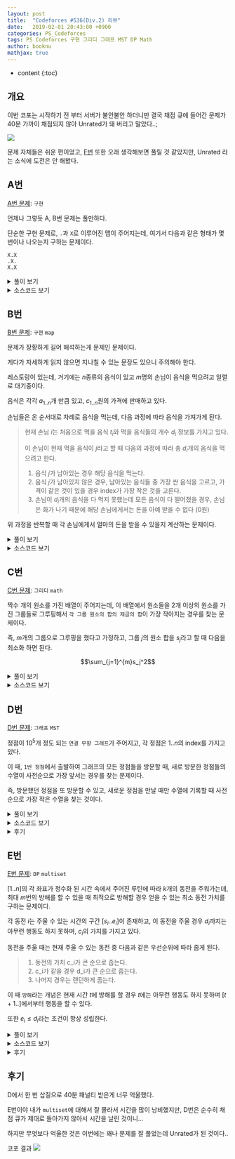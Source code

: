 ```yaml
---
layout: post
title:  "Codeforces #536(Div.2) 리뷰"
date:   2019-02-01 20:43:00 +0900
categories: PS_Codeforces
tags: PS Codeforces 구현 그리디 그래프 MST DP Math
author: booknu
mathjax: true
---
```


* content
{:toc}

## 개요
이번 코포는 시작하기 전 부터 서버가 불안불안 하더니만 결국 채점 큐에 들어간 문제가 40분 가까이 채점되지 않아 Unrated가 돼 버리고 말았다..;

![]({{site.url}}/img/190201_CF536/Inqueue.jpg)

문제 자체들은 쉬운 편이었고, [F번](http://codeforces.com/contest/1106/problem/F) 또한 오래 생각해보면 풀릴 것 같았지만, Unrated 라는 소식에 도전은 안 해봤다.

## A번
[A번 문제](http://codeforces.com/contest/1106/problem/A): `구현`

언제나 그렇듯 A, B번 문제는 풀만하다.

단순한 구현 문제로, `.`과 `X`로 이루어진 맵이 주어지는데, 여기서 다음과 같은 형태가 몇 번이나 나오는지 구하는 문제이다.


```
X.X
.X.
X.X
```

<details>
<summary>풀이 보기</summary>
<div markdown="1">

흔하게 나오는 맵에서의 상하좌우 4방향 방문과 같이 dy, dx를 정의해놓고 구현을 하면 편하다.

단, 이 문제의 경우에는 모양이 다르기 때문에 `dy = { -1, -1, 1, 1 }`, `dx = { -1, 1, -1, 1 }`로 정의하면 된다.

그러고 난 후 X가 등장하는 곳마다 4방향 모두가 X이면 카운트를 해가면 된다.

시간복잡도: $O(n^2)$

</div>
</details>

<details>
<summary>소스코드 보기</summary>
<div markdown="1">


```cpp
include <bits/stdc++.h>
using namespace std;

#ifdef LOCAL_BOOKNU
#define debug(...) cerr << "[" << #__VA_ARGS__ << "]:", debug_out(__VA_ARGS__)
#else
#define debug(...) 42
#endif

// ........................macro.......................... //
#define FOR(i, f, n) for(int (i) = (f); (i) < (int)(n); ++(i))
#define RFOR(i, f, n) for(int (i) = (f); (i) >= (int)(n); --(i))
#define pb push_back
#define emb emplace_back
#define fi first
#define se second
#define ENDL '\n'
#define sz(A) (int)(A).size()
#define ALL(A) A.begin(), A.end()
#define UNIQUE(c) (c).resize(unique(ALL(c)) - (c).begin())
#define next next9876
#define prev prev1234
typedef pair<int, int> ii;
typedef pair<int, ii> iii;
typedef vector<int> vi;
typedef vector<vi> vvi;
typedef vector<ii> vii;
typedef vector<vii> vvii;
typedef long long i64;
typedef unsigned long long ui64;
// inline i64 GCD(i64 a, i64 b) { if(b == 0) return a; return GCD(b, a % b); }
inline int getidx(const vi& ar, int x) { return lower_bound(ALL(ar), x) - ar.begin(); } // 좌표 압축에 사용: 정렬된 ar에서 x의 idx를 찾음
inline i64 GCD(i64 a, i64 b) { i64 n; if(a < b) swap(a, b); while(b != 0) { n = a % b; a = b; b = n; } return a; }
inline i64 LCM(i64 a, i64 b) { if(a == 0 || b == 0) return GCD(a, b); return a / GCD(a, b) * b; }
inline i64 CEIL(i64 n, i64 d) { return n / d + (i64)(n % d != 0); } // 음수일 때 이상하게 작동할 수 있음.
inline i64 ROUND(i64 n, i64 d) { return n / d + (i64)((n % d) * 2 >= d); }
inline i64 POW(i64 a, i64 n) {
	assert(0 <= n);
	i64 ret;
	for(ret = 1; n; a = a*a, n /= 2) { if(n%2) ret *= a; }
	return ret;
}
template <class T>
ostream& operator<<(ostream& os, vector<T> v) {
	os << "[";
	int cnt = 0;
	for(auto vv : v) { os << vv; if(++cnt < v.size()) os << ","; }
	return os << "]";
}
template <class T>
ostream& operator<<(ostream& os, set<T> v) {
	os << "[";
	int cnt = 0;
	for(auto vv : v) { os << vv; if(++cnt < v.size()) os << ","; }
	return os << "]";
}
template <class L, class R>
ostream& operator<<(ostream& os, pair<L, R> p) { return os << "(" << p.fi << "," << p.se << ")"; }
void debug_out() { cerr << endl; }
template <typename Head, typename... Tail>
void debug_out(Head H, Tail... T) { cerr << " " << H, debug_out(T...); }
// ....................................................... //

const int MAXN = 500;
const int dy[4] = { -1, -1, 1, 1 }, dx[4] = { -1, 1, -1, 1 };
int n;
string g[MAXN];
void input() {
	cin >> n;
	FOR(i, 0, n) cin >> g[i];
}

int solve() {
	int cc = 0;
	FOR(i, 0, n) {
		FOR(j, 0, n) {
			if(g[i][j] == 'X') {
				bool ok = true;
				FOR(dir, 0, 4) {
					int y = i + dy[dir], x = j + dx[dir];
					if(!(0 <= y && y < n && 0 <= x && x < n && g[y][x] == 'X')) { ok = false; break; }
				}
				if(ok) ++cc;
			}
		}
	}
	cout << cc << ENDL;
	return 0;
}

// ................. main .................. //
void execute() {
	input(), solve();
}

int main(void) {
#ifdef LOCAL_BOOKNU
	freopen("input.txt", "r", stdin);
	// freopen("out.txt", "w", stdout);
#endif
	cin.tie(0), ios_base::sync_with_stdio(false);
	execute();
	return 0;
}
// ......................................... //
```

</div>
</details>

## B번

[B번 문제](http://codeforces.com/contest/1106/problem/B): `구현` `map`

문제가 장황하게 길어 해석하는게 문제인 문제이다.

게다가 자세하게 읽지 않으면 지나칠 수 있는 문장도 있으니 주의해야 한다.

레스토랑이 있는데, 거기에는 $n$종류의 음식이 있고 $m$명의 손님이 음식을 먹으려고 일렬로 대기중이다.

음식은 각각 $a_{1..n}$개 만큼 있고, $c_{1..n}$원의 가격에 판매하고 있다.

손님들은 온 순서대로 차례로 음식을 먹는데, 다음 과정에 따라 음식을 가져가게 된다.
> 현재 손님 $i$는 처음으로 먹을 음식 $t_i$와 먹을 음식들의 개수 $d_i$ 정보를 가지고 있다.
> 
> 이 손님이 현재 먹을 음식이 $j$라고 할 때 다음의 과정에 따라 총 $d_i$개의 음식을 먹으려고 한다.
>
> 1. 음식 $j$가 남아있는 경우 해당 음식을 먹는다.
> 2. 음식 $j$가 남아있지 않은 경우, 남아있는 음식들 중 가장 싼 음식을 고르고, 가격이 같은 것이 있을 경우 index가 가장 작은 것을 고른다.
> 3. 손님이 $d_i$개의 음식을 다 먹지 못했는데 모든 음식이 다 떨어졌을 경우, 손님은 화가 나기 때문에 해당 손님에게서는 돈을 아예 받을 수 없다 (0원)

위 과정을 반복할 때 각 손님에게서 얼마의 돈을 받을 수 있을지 계산하는 문제이다.

<details>
<summary>풀이 보기</summary>
<div markdown="1">

고려해야 할 것이 조금 있는 구현문제이다.

음식 $j$를 다 먹은 뒤 `2번 조건`에 맞는 다음 음식을 빠르게 구하는 것이 문제인데, 이것은 `map<ii, int>`를 사용하면 key값에 따라 정렬된 결과가 유지되기 때문에 쉽게 해결할 수 있다.

여기서 `map`에는 `mp[{cost, index}] = remain`과 같은 정보를 저장하면 된다.

또 한가지 주의해야 할 점은 `3번 조건`에서 해당 손님이 음식을 먹기는 먹었지만 원하는 만큼 못 먹어 돈을 못 받는 경우에 대한 예외처리를 해야한다는 것이다.

</div>
</details>

<details>

<summary>소스코드 보기</summary>
<div markdown="1">

```cpp
#include <bits/stdc++.h>
using namespace std;

#ifdef LOCAL_BOOKNU
#define debug(...) cerr << "[" << #__VA_ARGS__ << "]:", debug_out(__VA_ARGS__)
#else
#define debug(...) 42
#endif

// ........................macro.......................... //
#define FOR(i, f, n) for(int (i) = (f); (i) < (int)(n); ++(i))
#define RFOR(i, f, n) for(int (i) = (f); (i) >= (int)(n); --(i))
#define pb push_back
#define emb emplace_back
#define fi first
#define se second
#define ENDL '\n'
#define sz(A) (int)(A).size()
#define ALL(A) A.begin(), A.end()
#define UNIQUE(c) (c).resize(unique(ALL(c)) - (c).begin())
#define next next9876
#define prev prev1234
typedef pair<int, int> ii;
typedef pair<int, ii> iii;
typedef vector<int> vi;
typedef vector<vi> vvi;
typedef vector<ii> vii;
typedef vector<vii> vvii;
typedef long long i64;
typedef unsigned long long ui64;
// inline i64 GCD(i64 a, i64 b) { if(b == 0) return a; return GCD(b, a % b); }
inline int getidx(const vi& ar, int x) { return lower_bound(ALL(ar), x) - ar.begin(); } // 좌표 압축에 사용: 정렬된 ar에서 x의 idx를 찾음
inline i64 GCD(i64 a, i64 b) { i64 n; if(a < b) swap(a, b); while(b != 0) { n = a % b; a = b; b = n; } return a; }
inline i64 LCM(i64 a, i64 b) { if(a == 0 || b == 0) return GCD(a, b); return a / GCD(a, b) * b; }
inline i64 CEIL(i64 n, i64 d) { return n / d + (i64)(n % d != 0); } // 음수일 때 이상하게 작동할 수 있음.
inline i64 ROUND(i64 n, i64 d) { return n / d + (i64)((n % d) * 2 >= d); }
inline i64 POW(i64 a, i64 n) {
	assert(0 <= n);
	i64 ret;
	for(ret = 1; n; a = a*a, n /= 2) { if(n%2) ret *= a; }
	return ret;
}
template <class T>
ostream& operator<<(ostream& os, vector<T> v) {
	os << "[";
	int cnt = 0;
	for(auto vv : v) { os << vv; if(++cnt < v.size()) os << ","; }
	return os << "]";
}
template <class T>
ostream& operator<<(ostream& os, set<T> v) {
	os << "[";
	int cnt = 0;
	for(auto vv : v) { os << vv; if(++cnt < v.size()) os << ","; }
	return os << "]";
}
template <class L, class R>
ostream& operator<<(ostream& os, pair<L, R> p) { return os << "(" << p.fi << "," << p.se << ")"; }
void debug_out() { cerr << endl; }
template <typename Head, typename... Tail>
void debug_out(Head H, Tail... T) { cerr << " " << H, debug_out(T...); }
// ....................................................... //

const int MAXN = 1e5;
int n, q, r[MAXN], c[MAXN];
map<ii, int> mp;
void input() {
	cin >> n >> q;
	FOR(i, 0, n) cin >> r[i];
	FOR(i, 0, n) cin >> c[i], mp[{c[i], i}] = r[i];
}

int useitem(int idx, int val) {
	int us = min(val, r[idx]);
	r[idx] -= us;
	if(r[idx] == 0) mp.erase({ c[idx], idx });
	else mp[{c[idx], idx}] -= us;
	return us;
}

int solve() {
	while(q--) {
		int cur, rem;
		cin >> cur >> rem;
		--cur;
		i64 tot = 0;
		while(rem) {
			int us = useitem(cur, rem);
			rem = rem - us;
			tot += 1ll * us * c[cur];
			if(mp.size()) {
				cur = mp.begin()->first.second;
			} else if(rem != 0) {
				tot = 0;
				break;
			}
		}
		cout << tot << ENDL;
	}
	return 0;
}

// ................. main .................. //
void execute() {
	input(), solve();
}

int main(void) {
#ifdef LOCAL_BOOKNU
	freopen("input.txt", "r", stdin);
	// freopen("out.txt", "w", stdout);
#endif
	cin.tie(0), ios_base::sync_with_stdio(false);
	execute();
	return 0;
}
// ......................................... //
```

</div>
</details>

## C번

[C번 문제](http://codeforces.com/contest/1106/problem/C): `그리디` `math`

짝수 개의 원소를 가진 배열이 주어지는데, 이 배열에서 원소들을 2개 이상의 원소를 가진 그룹들로 그루핑해서 `각 그룹 원소의 합의 제곱의 합`이 가장 작아지는 경우를 찾는 문제이다.

즉, $m$개의 그룹으로 그루핑을 했다고 가정하고, 그룹 $j$의 원소 합을 $s_j$라고 할 때 다음을 최소화 하면 된다.

$$\sum_{j=1}^{m}s_j^2$$

<details>
<summary>풀이 보기</summary>
<div markdown="1">

우선 다음을 생각해보자.

$a$, $b$, $c$ 세 개의 양의 정수가 있는데 $a^2 + b^2 + c^2$이 더 작을까 아니면 $(a+b)^2 + c^2$이 더 작을까?

당연하게도 식을 전개해보면 전자가 작을 수 밖에 없다는 것을 알 수 있다.

이것을 통해 우리는 최대한 그룹의 크기를 작게 해서 그루핑 하는게 무조건 이득이라는 것을 알 수 있다.

이 문제에서는 각 그룹의 원소의 수가 최소 2개는 되어야 하고, 배열의 원소는 짝수개이니까 무조건 2개씩 그루핑을 하면 된다.

그렇다면 어떤 수끼리 짝을 지어줘야 할까?

$(a + b)^2 = a^2 + b^2 + 2ab$ 이므로, $a^2 + b^2$부분은 어떻게 짝을 짓던 결국 최종 합은 똑같은 값이 나올 것이고 문제는 $ab$의 값을 최소화 하는 것이다.

간단하게 생각해보면 배열에서 남은 수들 중 가장 작은 수와 가장 큰 수를 매칭해나가는 것을 반복하면 그것이 최소값이라는 것을 알 수 있다.

정확한 증명은 $a < b < c < d$ 네 수가 있는데 $a \cdot d + b \cdot c > a \cdot b + c \cdot d$ 혹은  $a \cdot d + b \cdot c > a \cdot c + b \cdot d$ 인 경우가 있을까에 대해 생각해보면 된다.

</div>
</details>

<details>
<summary>소스코드 보기</summary>
<div markdown="1">

생각 없이 `multiset`을 써버렸는데, 사실 그냥 `sort`해서 푸는게 편하다.

```cpp
#include <bits/stdc++.h>
using namespace std;

#ifdef LOCAL_BOOKNU
#define debug(...) cerr << "[" << #__VA_ARGS__ << "]:", debug_out(__VA_ARGS__)
#else
#define debug(...) 42
#endif

// ........................macro.......................... //
#define FOR(i, f, n) for(int (i) = (f); (i) < (int)(n); ++(i))
#define RFOR(i, f, n) for(int (i) = (f); (i) >= (int)(n); --(i))
#define pb push_back
#define emb emplace_back
#define fi first
#define se second
#define ENDL '\n'
#define sz(A) (int)(A).size()
#define ALL(A) A.begin(), A.end()
#define UNIQUE(c) (c).resize(unique(ALL(c)) - (c).begin())
#define next next9876
#define prev prev1234
typedef pair<int, int> ii;
typedef pair<int, ii> iii;
typedef vector<int> vi;
typedef vector<vi> vvi;
typedef vector<ii> vii;
typedef vector<vii> vvii;
typedef long long i64;
typedef unsigned long long ui64;
// inline i64 GCD(i64 a, i64 b) { if(b == 0) return a; return GCD(b, a % b); }
inline int getidx(const vi& ar, int x) { return lower_bound(ALL(ar), x) - ar.begin(); } // 좌표 압축에 사용: 정렬된 ar에서 x의 idx를 찾음
inline i64 GCD(i64 a, i64 b) { i64 n; if(a < b) swap(a, b); while(b != 0) { n = a % b; a = b; b = n; } return a; }
inline i64 LCM(i64 a, i64 b) { if(a == 0 || b == 0) return GCD(a, b); return a / GCD(a, b) * b; }
inline i64 CEIL(i64 n, i64 d) { return n / d + (i64)(n % d != 0); } // 음수일 때 이상하게 작동할 수 있음.
inline i64 ROUND(i64 n, i64 d) { return n / d + (i64)((n % d) * 2 >= d); }
inline i64 POW(i64 a, i64 n) {
	assert(0 <= n);
	i64 ret;
	for(ret = 1; n; a = a*a, n /= 2) { if(n%2) ret *= a; }
	return ret;
}
template <class T>
ostream& operator<<(ostream& os, vector<T> v) {
	os << "[";
	int cnt = 0;
	for(auto vv : v) { os << vv; if(++cnt < v.size()) os << ","; }
	return os << "]";
}
template <class T>
ostream& operator<<(ostream& os, set<T> v) {
	os << "[";
	int cnt = 0;
	for(auto vv : v) { os << vv; if(++cnt < v.size()) os << ","; }
	return os << "]";
}
template <class L, class R>
ostream& operator<<(ostream& os, pair<L, R> p) { return os << "(" << p.fi << "," << p.se << ")"; }
void debug_out() { cerr << endl; }
template <typename Head, typename... Tail>
void debug_out(Head H, Tail... T) { cerr << " " << H, debug_out(T...); }
// ....................................................... //

const int MAXN = 3e5;
int n, ar[MAXN];
multiset<int> ms;
void input() {
	cin >> n;
	FOR(i, 0, n) cin >> ar[i];
}

int solve() {
	FOR(i, 0, n) ms.insert(ar[i]);
	i64 ans = 0;
	FOR(i, 0, n/2) {
		int ss = (*ms.begin()) + (*(--ms.end()));
		debug(ss);
		ms.erase(ms.begin());
		ms.erase(--ms.end());
		ans += 1ll * ss * ss;
	}
	cout << ans << ENDL;
	return 0;
}

// ................. main .................. //
void execute() {
	input(), solve();
}

int main(void) {
#ifdef LOCAL_BOOKNU
	freopen("input.txt", "r", stdin);
	// freopen("out.txt", "w", stdout);
#endif
	cin.tie(0), ios_base::sync_with_stdio(false);
	execute();
	return 0;
}
// ......................................... //
```

</div>
</details>

## D번

[D번 문제](http://codeforces.com/contest/1106/problem/D): `그래프` `MST`

정점이 $10^5$개 정도 되는 `연결 무향 그래프`가 주어지고, 각 정점은 $1..n$의 index를 가지고 있다.

이 때, `1번 정점`에서 출발하여 그래프의 모든 정점들을 방문할 때, 새로 방문한 정점들의 수열이 사전순으로 가장 앞서는 경우를 찾는 문제이다.

즉, 방문했던 정점을 또 방문할 수 있고, 새로운 정점을 만날 때만 수열에 기록할 때 사전순으로 가장 작은 수열을 찾는 것이다.

<details>
<summary>풀이 보기</summary>
<div markdown="1">

`Prim MST`문제라는 것을 빨리 알아차리는게 중요한데, 방문의 형태가 "지금까지 방문한 정점들 (연결된 트리)"에 연결된 정점들 중 index가 가장 작은 것을 찾아 해당 정점을 트리에 넣는 식이라는 것을 보면 MST 문제라는 것을 쉽게 알 수 있다.

prim과 비슷한 형태로 구현하면 된다.

</div>
</details>

<details>
<summary>소스코드 보기</summary>
<div markdown="1">

```cpp
#include <bits/stdc++.h>
using namespace std;

#ifdef LOCAL_BOOKNU
#define debug(...) cerr << "[" << #__VA_ARGS__ << "]:", debug_out(__VA_ARGS__)
#else
#define debug(...) 42
#endif

// ........................macro.......................... //
#define FOR(i, f, n) for(int (i) = (f); (i) < (int)(n); ++(i))
#define RFOR(i, f, n) for(int (i) = (f); (i) >= (int)(n); --(i))
#define pb push_back
#define emb emplace_back
#define fi first
#define se second
#define ENDL '\n'
#define sz(A) (int)(A).size()
#define ALL(A) A.begin(), A.end()
#define UNIQUE(c) (c).resize(unique(ALL(c)) - (c).begin())
#define next next9876
#define prev prev1234
typedef pair<int, int> ii;
typedef pair<int, ii> iii;
typedef vector<int> vi;
typedef vector<vi> vvi;
typedef vector<ii> vii;
typedef vector<vii> vvii;
typedef long long i64;
typedef unsigned long long ui64;
// inline i64 GCD(i64 a, i64 b) { if(b == 0) return a; return GCD(b, a % b); }
inline int getidx(const vi& ar, int x) { return lower_bound(ALL(ar), x) - ar.begin(); } // 좌표 압축에 사용: 정렬된 ar에서 x의 idx를 찾음
inline i64 GCD(i64 a, i64 b) { i64 n; if(a < b) swap(a, b); while(b != 0) { n = a % b; a = b; b = n; } return a; }
inline i64 LCM(i64 a, i64 b) { if(a == 0 || b == 0) return GCD(a, b); return a / GCD(a, b) * b; }
inline i64 CEIL(i64 n, i64 d) { return n / d + (i64)(n % d != 0); } // 음수일 때 이상하게 작동할 수 있음.
inline i64 ROUND(i64 n, i64 d) { return n / d + (i64)((n % d) * 2 >= d); }
inline i64 POW(i64 a, i64 n) {
	assert(0 <= n);
	i64 ret;
	for(ret = 1; n; a = a*a, n /= 2) { if(n%2) ret *= a; }
	return ret;
}
template <class T>
ostream& operator<<(ostream& os, vector<T> v) {
	os << "[";
	int cnt = 0;
	for(auto vv : v) { os << vv; if(++cnt < v.size()) os << ","; }
	return os << "]";
}
template <class T>
ostream& operator<<(ostream& os, set<T> v) {
	os << "[";
	int cnt = 0;
	for(auto vv : v) { os << vv; if(++cnt < v.size()) os << ","; }
	return os << "]";
}
template <class L, class R>
ostream& operator<<(ostream& os, pair<L, R> p) { return os << "(" << p.fi << "," << p.se << ")"; }
void debug_out() { cerr << endl; }
template <typename Head, typename... Tail>
void debug_out(Head H, Tail... T) { cerr << " " << H, debug_out(T...); }
// ....................................................... //

const int MAXN = 1e5+10;
int n, m, vis[MAXN];
vi g[MAXN];
set<int> rem;
void input() {
	cin >> n >> m;
	while(m--) {
		int u, v; cin >> u >> v;
		g[u].pb(v), g[v].pb(u);
	}
}

int solve() {
	rem.insert(1);
	while(rem.size()) {
		int u = *rem.begin();
		rem.erase(u);
		vis[u] = 1;
		cout << u << ' ';
		for(int v : g[u]) {
			if(!vis[v]) rem.insert(v);
		}
	}
	cout << ENDL;
	return 0;
}

// ................. main .................. //
void execute() {
	input(), solve();
}

int main(void) {
#ifdef LOCAL_BOOKNU
	freopen("input.txt", "r", stdin);
	// freopen("out.txt", "w", stdout);
#endif
	cin.tie(0), ios_base::sync_with_stdio(false);
	execute();
	return 0;
}
// ......................................... //
```

</div>
</details>

<details>
<summary>후기</summary>
<div markdown="1">

처음에는 별 생각 없이 일반적으로 dfs하며 현재 정점에 연결된 새로운 정점 중 index가 가장 작은 것으로 가보는 방식으로 구현했는데, 나중에 보니 `3-1-2-4`의 경우 예외가 있다는걸 알았다.

사실 제출 할 때부터 뭔가 예외가 있을 것 같은 불안감이 있었지만 무시하고 제출했었는데, 이 덕분에 틀린 패널티 + 채점 될 때까지의 시간 40분 패널티를 받아버려 등수가 많이 내려갔다..

틀린걸 알고 AC를 받을 때까지 시간은 별로 안 걸렸지만 여러모로 아쉬운 문제였다.

</div>
</details>

## E번

[E번 문제](http://codeforces.com/contest/1106/problem/E): `DP` `multiset`

$[1..n]$의 각 좌표가 정수화 된 시간 속에서 주어진 루틴에 따라 $k$개의 동전을 주워가는데, 최대 $m$번의 방해를 할 수 있을 때 최적으로 방해할 경우 얻을 수 있는 최소 동전 가치를 구하는 문제이다.

각 동전 $i$는 주울 수 있는 시간의 구간 $[s_i..e_i]$이 존재하고, 이 동전을 주울 경우 $d_i$까지는 아무런 행동도 하지 못하며, $c_i$의 가치를 가지고 있다.

동전을 주울 때는 현재 주울 수 있는 동전 중 다음과 같은 우선순위에 따라 줍게 된다.
> 1. 동전의 가치 c_i가 큰 순으로 줍는다.
> 2. c_i가 같을 경우 d_i가 큰 순으로 줍는다.
> 3. 나머지 경우는 랜던하게 줍는다.

이 때 `방해`라는 개념은 현재 시간 $t$에 방해를 할 경우 $t$에는 아무런 행동도 하지 못하며 $[t+1..]$에서부터 행동을 할 수 있다.

또한 $e_i \leq d_i$라는 조건이 항상 성립한다.

<details>
<summary>풀이 보기</summary>
<div markdown="1">

먼저 인지해야 할 점은, 시간의 범위가 $[1..10^5]$이고, 밤해 횟수도 $[1..200]$으로 상당히 작다는 것이다.

이것만 봐서는 `DP`의 냄새가 나는데, 좀 더 생각해봐야 한다.

만약 `DP`로 해결할 경우 `상태공간`은 어떻게 되는걸까?

현재 시간 $t$와 현재까지 방해한 횟수 $m$에 대한 정보는 당연히 필요할 것이다.

하지만, 이전 시간에 방해를 어떻게 했느냐에 따라서 현재 주울 수 있는 동전들이 달라질텐데 이 정보를 모두 상태공간에 넣어버리면 $2^{200}$이 되어버리는데 과연 이 정보가 필요할까?

조금만 생각해보면 아니라는 것을 알 수 있다.

각 시간 $t$에서 주울 수 있는 동전들은 현재 방해 횟수 $m$이나 이전 방해 정보에 영향을 받지 않는다!

$s_i \leq t \leq e_i$인 동전들은 무조건 $t$ 시간에 주울 수 있다.

이것이 가능한 이유는, 만약 동전 $i$를 줍는 행동을 할 경우 다음 행동 할 수 있는 시간은 $d_i+1$부터일 것이며, $e_i \leq d_i$라는 조건 덕분에 $e_j$가 $d_i$보다 작은 동전들 $j$는 어차피 $[d_i+1..]$부터는 줍지 못할 것이다.

또한 주울 수 있는 동전이 있는데 줍지 않는 경우는 방해를 받았을 때 뿐인데, 그 경우는 단순히 $t$가 $t+1$이 될 뿐이므로 주울 수 있는 동전에 대한 정보는 변하지 않는다.

이것을 이용해 `DP식`을 세우면 현재 시간을 $t$, 현재 사용한 방해 횟수를 $m$이라 할 때

> 현재 주울 수 있는 동전이 없을 때
> 
> $$dp[t+1][m] = min(dp[t+1][m], dp[t][m])$$
> 
> 방해를 할 때
> 
> $$dp[t+1][m+1] = min(dp[t+1][m+1], dp[t][m])$$
>
> 방해하지 않고 동전을 주울 때 ($i$ = 현재 주울 동전)
> $$dp[d_i+1][m] = min(dp[d_i+1][m], dp[t][m] + c_i)$$

현재 $t$에서 주울 수 있는 동전은 `multiset`을 통해 구현하면 편하다.

</div>
</details>

<details>
<summary>소스코드 보기</summary>
<div markdown="1">

```cpp
#include <bits/stdc++.h>
using namespace std;

#ifdef LOCAL_BOOKNU
#define debug(...) cerr << "[" << #__VA_ARGS__ << "]:", debug_out(__VA_ARGS__)
#else
#define debug(...) 42
#endif

// ........................macro.......................... //
#define FOR(i, f, n) for(int (i) = (f); (i) < (int)(n); ++(i))
#define RFOR(i, f, n) for(int (i) = (f); (i) >= (int)(n); --(i))
#define pb push_back
#define emb emplace_back
#define fi first
#define se second
#define ENDL '\n'
#define sz(A) (int)(A).size()
#define ALL(A) A.begin(), A.end()
#define UNIQUE(c) (c).resize(unique(ALL(c)) - (c).begin())
#define next next9876
#define prev prev1234
typedef pair<int, int> ii;
typedef pair<int, ii> iii;
typedef vector<int> vi;
typedef vector<vi> vvi;
typedef vector<ii> vii;
typedef vector<vii> vvii;
typedef long long i64;
typedef unsigned long long ui64;
// inline i64 GCD(i64 a, i64 b) { if(b == 0) return a; return GCD(b, a % b); }
inline int getidx(const vi& ar, int x) { return lower_bound(ALL(ar), x) - ar.begin(); } // 좌표 압축에 사용: 정렬된 ar에서 x의 idx를 찾음
inline i64 GCD(i64 a, i64 b) { i64 n; if(a < b) swap(a, b); while(b != 0) { n = a % b; a = b; b = n; } return a; }
inline i64 LCM(i64 a, i64 b) { if(a == 0 || b == 0) return GCD(a, b); return a / GCD(a, b) * b; }
inline i64 CEIL(i64 n, i64 d) { return n / d + (i64)(n % d != 0); } // 음수일 때 이상하게 작동할 수 있음.
inline i64 ROUND(i64 n, i64 d) { return n / d + (i64)((n % d) * 2 >= d); }
inline i64 POW(i64 a, i64 n) {
	assert(0 <= n);
	i64 ret;
	for(ret = 1; n; a = a*a, n /= 2) { if(n%2) ret *= a; }
	return ret;
}
template <class T>
ostream& operator<<(ostream& os, vector<T> v) {
	os << "[";
	int cnt = 0;
	for(auto vv : v) { os << vv; if(++cnt < v.size()) os << ","; }
	return os << "]";
}
template <class T>
ostream& operator<<(ostream& os, set<T> v) {
	os << "[";
	int cnt = 0;
	for(auto vv : v) { os << vv; if(++cnt < v.size()) os << ","; }
	return os << "]";
}
template <class L, class R>
ostream& operator<<(ostream& os, pair<L, R> p) { return os << "(" << p.fi << "," << p.se << ")"; }
void debug_out() { cerr << endl; }
template <typename Head, typename... Tail>
void debug_out(Head H, Tail... T) { cerr << " " << H, debug_out(T...); }
// ....................................................... //

const i64 INF = 0x3fffffffffffffff;
const int MAXN = 1e5+10, MAXM = 2e2+10;
int n, m, k;
i64 dp[MAXN][MAXM]; // dp[시간][방해수]
vii str[MAXN], fin[MAXN]; // edg[s] = e, cost, d;
multiset<ii> ms;
void input() {
	cin >> n >> m >> k;
	FOR(i, 0, k) {
		int s, e, d, c; cin >> s >> e >> d >> c; ++d;
		str[s].pb({ -c, -d });
		fin[e+1].pb({ -c, -d });
	}
}

int solve() {
	FOR(i, 0, MAXN) FOR(j, 0, m+1) dp[i][j] = INF;
	dp[0][0] = 0;
	FOR(t, 0, n+1) {
		for(ii e : str[t]) ms.insert(e);
		for(ii e : fin[t]) ms.erase(ms.find(e));
		FOR(us, 0, m+1) {
			if(ms.size()) {
				// 방해 없이 가보기
				ii sel = *ms.begin();
				dp[-sel.se][us] = min(dp[-sel.se][us], dp[t][us] + ((i64)-sel.fi));
				// 방해 하고 가보기
				if(us < m) dp[t+1][us+1] = min(dp[t+1][us+1], dp[t][us]);
			} else dp[t+1][us] = min(dp[t+1][us], dp[t][us]);// 아예 먹을게 없어 방해 생각x
		}
	}
	i64 ans = INF;
	FOR(i, 0, m+1) {
		ans = min(ans, dp[n+1][i]);
	}
	cout << ans << ENDL;
	return 0;
}

// ................. main .................. //
void execute() {
	input(), solve();
}

int main(void) {
#ifdef LOCAL_BOOKNU
	freopen("input.txt", "r", stdin);
	// freopen("out.txt", "w", stdout);
#endif
	cin.tie(0), ios_base::sync_with_stdio(false);
	execute();
	return 0;
}
// ......................................... //
```

</div>
</details>

<details>
<summary>후기</summary>
<div markdown="1">

분명 `DP식`도 잘 세웠고, 범위에 대한 실수도 없었는데 `WA`가 뜨길래 상당히 당황스러웠다.

아무리 봐도 맞왜틀이어서 혹시나 `multiset`의 `erase`에 문제가 있나 찾아봤더니 `erase(x);`가 원소 하나만을 지우는 것이 아닌 해당되는 모든 원소를 지우는 것이었다.

`erase(multi_set.find(x));`로 바꾸었더니 `AC`가 뜨긴 떴는데 앞으로 `multiset`을 쓸 때는 조심해야 할 것 같다.

![]({{site.url}}/img/190201_CF536/multiset_mistake.png)

나와 같은 실수를 한 사람들이 꽤 있었다.

</div>
</details>

## 후기
D에서 한 번 삽질으로 40분 패널티 받은게 너무 억울했다.

E번이야 내가 `multiset`에 대해서 잘 몰라서 시간을 많이 낭비했지만, D번은 순수히 채점 큐가 제대로 돌아가지 않아서 시간을 날린 것이니...

하지만 무엇보다 억울한 것은 이번에는 꽤나 문제를 잘 풀었는데 Unrated가 된 것이다..

코포 결과
![]({{site.url}}/img/190201_CF536/rating.png)